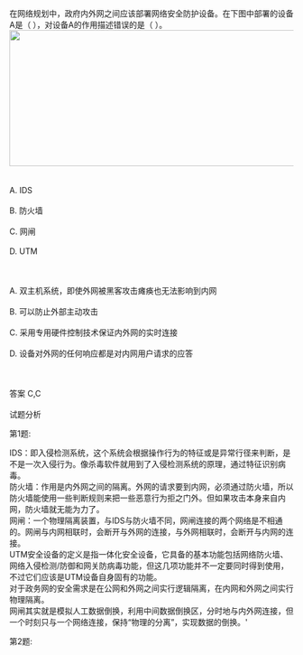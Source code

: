 <div class="detail lh2">在网络规划中，政府内外网之间应该部署网络安全防护设备。在下图中部署的设备A是（   ），对设备A的作用描述错误的是（  ）。<br/><div style="text-align: center;"><img alt="" src="https://lstatic.xisaiwang.com/tiku/uploadfiles/2017-11/458886b7139a4e3aa4a41df275036e3f_.png" style="width: 742px; height: 241px;"/></div><br/><br/>A. IDS<br/><br/>B. 防火墙<br/><br/>C. 网闸<br/><br/>D. UTM<br/><br/><br/><br/>A. 双主机系统，即使外网被黑客攻击瘫痪也无法影响到内网<br/><br/>B. 可以防止外部主动攻击<br/><br/>C. 采用专用硬件控制技术保证内外网的实时连接<br/><br/>D. 设备对外网的任何响应都是对内网用户请求的应答<br/><br/><br/><br/>答案 C,C<br/><br/>试题分析<br/><p>第1题:</p><div>
IDS：即入侵检测系统，这个系统会根据操作行为的特征或是异常行径来判断，是不是一次入侵行为。像杀毒软件就用到了入侵检测系统的原理，通过特征识别病毒。</div>
<div>
防火墙：作用是内外网之间的隔离。外网的请求要到内网，必须通过防火墙，所以防火墙能使用一些判断规则来把一些恶意行为拒之门外。但如果攻击本身来自内网，防火墙就无能为力了。</div>
<div>
网闸：一个物理隔离装置，与IDS与防火墙不同，网闸连接的两个网络是不相通的。网闸与内网相联时，会断开与外网的连接，与外网相联时，会断开与内网的连接。</div>
<div>
UTM安全设备的定义是指一体化安全设备，它具备的基本功能包括网络防火墙、网络入侵检测/防御和网关防病毒功能，但这几项功能并不一定要同时得到使用，不过它们应该是UTM设备自身固有的功能。</div>
对于政务网的安全需求是在公网和外网之间实行逻辑隔离，在内网和外网之间实行物理隔离。<br/>
网闸其实就是模拟人工数据倒换，利用中间数据倒换区，分时地与内外网连接，但一个时刻只与一个网络连接，保持“物理的分离”，实现数据的倒换。'<p>第2题:</p><p><br/></p></div>